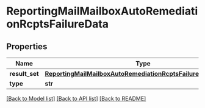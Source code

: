# ReportingMailMailboxAutoRemediationRcptsFailureData

## Properties
Name | Type | Description | Notes
------------ | ------------- | ------------- | -------------
**result_set** | [**ReportingMailMailboxAutoRemediationRcptsFailureDataResultSet**](ReportingMailMailboxAutoRemediationRcptsFailureDataResultSet.md) |  | [optional] 
**type** | **str** |  | [optional] 

[[Back to Model list]](../README.md#documentation-for-models) [[Back to API list]](../README.md#documentation-for-api-endpoints) [[Back to README]](../README.md)

